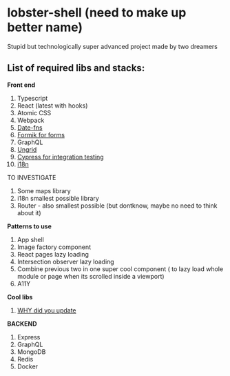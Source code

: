 # lobster-shell (need to make up better name)
Stupid but technologically super advanced project made by two dreamers

## List of required libs and stacks:


**Front end**

1. Typescript
2. React (latest with hooks)
3. Atomic CSS
4. Webpack
5. [Date-fns](https://github.com/date-fns/date-fns "date-fns")
6. [Formik for forms](https://github.com/jaredpalmer/formik "formik")
7. GraphQL
8. [Ungrid](https://github.com/chrisnager/ungrid/blob/gh-pages/ungrid.min.css "ungrid")
9. [Cypress for integration testing](https://www.cypress.io/ "Cypress")
10. [i18n](https://github.com/yankouskia/localize-react 'localize-react')

TO INVESTIGATE
1. Some maps library
2. i18n smallest possible library
3. Router - also smallest possible (but dontknow, maybe no need to think about it)

**Patterns to use**

1. App shell
2. Image factory component
3. React pages lazy loading
4. Intersection observer lazy loading
5. Combine previous two in one super cool component ( to lazy load whole module or page when its scrolled inside a viewport)
6. A11Y

**Cool libs**

1. [WHY did you update](https://github.com/maicki/why-did-you-update "why-did-you-update") 

**BACKEND**

1. Express
2. GraphQL
3. MongoDB
4. Redis
5. Docker
